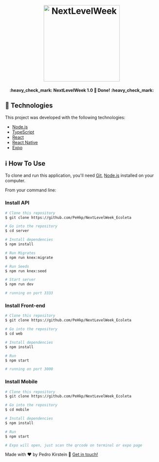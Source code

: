 
<h1 align="center">
    <img alt="NextLevelWeek" title="#NextLevelWeek" src="https://github.com/DanielObara/NLW-1.0/blob/master/.github/logo.svg" width="250px" />
</h1>

<h4 align="center"> 
	:heavy_check_mark:  NextLevelWeek 1.0 🚀 Done! :heavy_check_mark:
</h4>

## :rocket: Technologies

This project was developed with the following technologies:

- [Node.js][nodejs]
- [TypeScript][typescript]
- [React][reactjs]
- [React Native][rn]
- [Expo][expo]

## :information_source: How To Use

To clone and run this application, you'll need [Git](https://git-scm.com), [Node.js][nodejs] installed on your computer.

From your command line:

### Install API 

```bash
# Clone this repository
$ git clone https://github.com/PeHkp/NextLevelWeek_Ecoleta

# Go into the repository
$ cd server

# Install dependencies
$ npm install

# Run Migrates
$ npm run knex:migrate

# Run Seeds
$ npm run knex:seed

# Start server
$ npm run dev

# running on port 3333
```

### Install Front-end

```bash
# Clone this repository
$ git clone https://github.com/PeHkp/NextLevelWeek_Ecoleta

# Go into the repository
$ cd web

# Install dependencies
$ npm install

# Run
$ npm start

# running on port 3000
```

### Install Mobile

```bash
# Clone this repository
$ git clone https://github.com/PeHkp/NextLevelWeek_Ecoleta

# Go into the repository
$ cd mobile

# Install dependencies
$ npm install

# Run
$ npm start

# Expo will open, just scan the qrcode on terminal or expo page

```

Made with ♥ by Pedro Kirstein :wave: [Get in touch!](https://www.linkedin.com/in/pedro-kirstein/)

[nodejs]: https://nodejs.org/
[typescript]: https://www.typescriptlang.org/
[expo]: https://expo.io/
[reactjs]: https://reactjs.org
[rn]: https://facebook.github.io/react-native/
